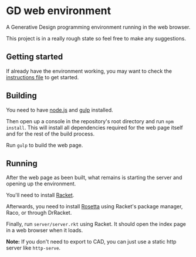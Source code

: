 
# GD web environment
A Generative Design programming environment running in the web browser.

This project is in a really rough state so feel free to make any suggestions.


## Getting started
If already have the environment working, you may want to check the [instructions file](docs/instructions.md) to get started.


## Building
You need to have [node.js](https://nodejs.org/en/) and [gulp](http://gulpjs.com/) installed.

Then open up a console in the repository's root directory and run `npm install`. This will install all dependencies required for the web page itself and for the rest of the build process.

Run `gulp` to build the web page.


## Running
After the web page as been built, what remains is starting the server and opening up the environment.

You'll need to install [Racket](https://racket-lang.org/).

Afterwards, you need to install [Rosetta](https://github.com/aptmcl/rosetta) using Racket's package manager, Raco, or through DrRacket.

Finally, run `server/server.rkt` using Racket. It should open the index page in a web browser when it loads.

__Note:__ If you don't need to export to CAD, you can just use a static http server like `http-serve`.

